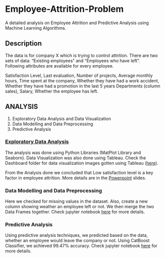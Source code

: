 # Employee-Attrition-Problem
A detailed analysis on Employee Attrition and Predictive Analysis using Machine Learning Algorithms. 

## Description

The data is for company X which is trying to control attrition. There are two sets of data: “Existing employees” and “Employees who have left”. 
Following attributes are available for every employee.

Satisfaction Level, Last evaluation, Number of projects, Average monthly hours, Time spent at the company, Whether they have had a work accident, Whether they have had a promotion in the last 5 years
Departments (column sales),
Salary,
Whether the employee has left.

## ANALYSIS

1. Exploratory Data Analysis and Data Visualization
2. Data Modelling and Data Preprocessing
3. Predictive Analysis

### [Exploratory Data Analysis](https://github.com/Justus-coded/Employee-Attrition-Problem/blob/master/Employee%20Attrition%20Problem/Exploratory%20Data%20Analysis%20and%20Data%20Visualization.ipynb)
  The analysis was done using Python Libraries (MatPlot Library and Seaborn). Data Visualization was also done using Tableau. Check the Dashboard folder for data visualization images gotten using Tableau ([here](https://github.com/Justus-coded/Employee-Attrition-Problem/tree/master/Employee%20Attrition%20Problem/Employee%20Attrition%20DashBoards)).
 
 From the Analysis done we concluded that Low satisfaction level is a key factor in employee attrition. More details are in the [Powerpoint](https://github.com/Justus-coded/Employee-Attrition-Problem/blob/master/Employee%20Attrition%20Problem/Employee%20Attrition%20Analysis.pptx) slides.
 
### Data Modelling and Data Preprocessing
  Here we checked for missing values in the dataset. Also, create  a new column showing weather an employee left or not. We then merge the two Data Frames together. Check jupyter notebook [here](https://github.com/Justus-coded/Employee-Attrition-Problem/blob/master/Employee%20Attrition%20Problem/Data%20Modelling%20and%20Predictive%20Analysis.ipynb) for more details.

  
### Predictive Analysis 

   Using predictive analysis techniques, we predicted based on the data, whether an employee would leave the company or not. Using CatBoost Classifier, we achieved 99.47% accuracy. Check jupyter notebook [here](https://github.com/Justus-coded/Employee-Attrition-Problem/blob/master/Employee%20Attrition%20Problem/Data%20Modelling%20and%20Predictive%20Analysis.ipynb) for more details.


